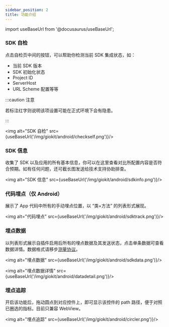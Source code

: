 ```yaml
---
sidebar_position: 2
title: 功能介绍
---
```


import useBaseUrl from '@docusaurus/useBaseUrl';

### SDK 自检

点击自检页中间的按钮，可以帮助你检测当前 SDK 集成状态，如：

- 当前 SDK 版本
- SDK 初始化状态
- Project ID
- ServerHost
- URL Scheme 配置等等

:::caution 注意

若标注红字则说明该项设置可能在正式环境下会有隐患。

:::

 <img alt="SDK 自检" src={useBaseUrl('/img/giokit/android/checkself.png')}/>

### SDK 信息

收集了 SDK 以及应用的所有基本信息，你可以在这里查看对比所配置内容是否符合预期。如有任何问题，还可截长图发送给技术支持协助排查。

 <img alt="SDK 信息" src={useBaseUrl('/img/giokit/android/sdkinfo.png')}/>

### 代码埋点（仅 Android）

展示了 App 代码中所有的手动埋点位置，以 “类+方法” 的列表形式展现。

 <img alt="代码埋点" src={useBaseUrl('/img/giokit/android/sdktrack.png')}/>

### 埋点数据

以列表形式展示自插件启用后所有的埋点数据及其发送状态，点击单条数据可查看数据详情。数据格式请移步[测量协议](/docs/Measurement%20Protocol)。

 <img alt="埋点数据" src={useBaseUrl('/img/giokit/android/sdkdata.png')}/>

 <img alt="埋点数据详情" src={useBaseUrl('/img/giokit/android/datadetail.png')}/>

### 埋点追踪

开启该功能后，拖动圆点到对应控件上，即可显示该控件的 path 路径，便于对照已圈选的指标。目前只兼容 WebView。

 <img alt="埋点追踪" src={useBaseUrl('/img/giokit/android/circler.png')}/>

